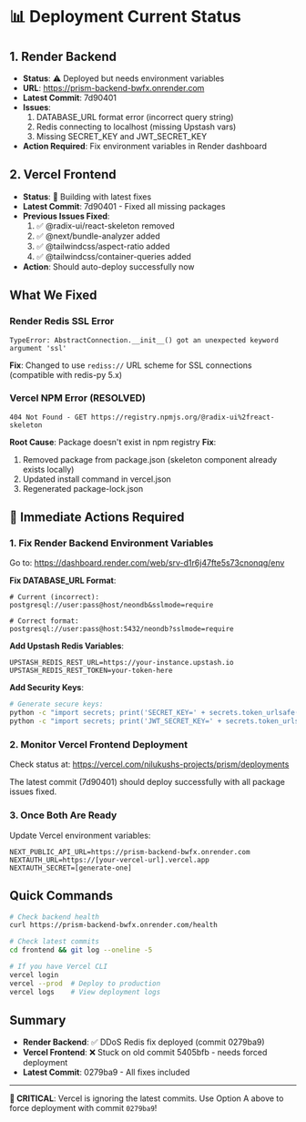 # 📊 Deployment Current Status

## 1. Render Backend
- **Status**: ⚠️ Deployed but needs environment variables
- **URL**: https://prism-backend-bwfx.onrender.com
- **Latest Commit**: 7d90401
- **Issues**:
  1. DATABASE_URL format error (incorrect query string)
  2. Redis connecting to localhost (missing Upstash vars)
  3. Missing SECRET_KEY and JWT_SECRET_KEY
- **Action Required**: Fix environment variables in Render dashboard

## 2. Vercel Frontend
- **Status**: 🔄 Building with latest fixes
- **Latest Commit**: 7d90401 - Fixed all missing packages
- **Previous Issues Fixed**:
  1. ✅ @radix-ui/react-skeleton removed
  2. ✅ @next/bundle-analyzer added
  3. ✅ @tailwindcss/aspect-ratio added
  4. ✅ @tailwindcss/container-queries added
- **Action**: Should auto-deploy successfully now

## What We Fixed

### Render Redis SSL Error
```
TypeError: AbstractConnection.__init__() got an unexpected keyword argument 'ssl'
```
**Fix**: Changed to use `rediss://` URL scheme for SSL connections (compatible with redis-py 5.x)

### Vercel NPM Error (RESOLVED)
```
404 Not Found - GET https://registry.npmjs.org/@radix-ui%2freact-skeleton
```
**Root Cause**: Package doesn't exist in npm registry
**Fix**: 
1. Removed package from package.json (skeleton component already exists locally)
2. Updated install command in vercel.json
3. Regenerated package-lock.json

## 🚨 Immediate Actions Required

### 1. Fix Render Backend Environment Variables

Go to: https://dashboard.render.com/web/srv-d1r6j47fte5s73cnonqg/env

**Fix DATABASE_URL Format**:
```
# Current (incorrect):
postgresql://user:pass@host/neondb&sslmode=require

# Correct format:
postgresql://user:pass@host:5432/neondb?sslmode=require
```

**Add Upstash Redis Variables**:
```
UPSTASH_REDIS_REST_URL=https://your-instance.upstash.io
UPSTASH_REDIS_REST_TOKEN=your-token-here
```

**Add Security Keys**:
```bash
# Generate secure keys:
python -c "import secrets; print('SECRET_KEY=' + secrets.token_urlsafe(32))"
python -c "import secrets; print('JWT_SECRET_KEY=' + secrets.token_urlsafe(32))"
```

### 2. Monitor Vercel Frontend Deployment

Check status at: https://vercel.com/nilukushs-projects/prism/deployments

The latest commit (7d90401) should deploy successfully with all package issues fixed.

### 3. Once Both Are Ready

Update Vercel environment variables:
```
NEXT_PUBLIC_API_URL=https://prism-backend-bwfx.onrender.com
NEXTAUTH_URL=https://[your-vercel-url].vercel.app
NEXTAUTH_SECRET=[generate-one]
```

## Quick Commands

```bash
# Check backend health
curl https://prism-backend-bwfx.onrender.com/health

# Check latest commits
cd frontend && git log --oneline -5

# If you have Vercel CLI
vercel login
vercel --prod  # Deploy to production
vercel logs    # View deployment logs
```

## Summary
- **Render Backend**: ✅ DDoS Redis fix deployed (commit 0279ba9)
- **Vercel Frontend**: ❌ Stuck on old commit 5405bfb - needs forced deployment
- **Latest Commit**: 0279ba9 - All fixes included

---

**🚨 CRITICAL**: Vercel is ignoring the latest commits. Use Option A above to force deployment with commit `0279ba9`!